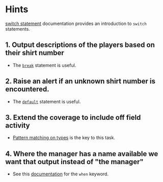 # Hints

[switch statement][switch-statement] documentation provides an introduction to `switch` statements.

## 1. Output descriptions of the players based on their shirt number

- The [`break`][break] statement is useful.

## 2. Raise an alert if an unknown shirt number is encountered.

- The [`default`][default] statement is useful.

## 3. Extend the coverage to include off field activity

- [Pattern matching on types][switch-pattern-matching] is the key to this task.

## 4. Where the manager has a name available we want that output instead of "the manager"

- See this [documentation][switch-when] for the `when` keyword.

[switch-statement]: https://docs.microsoft.com/en-us/dotnet/csharp/language-reference/keywords/switch
[break]: https://docs.microsoft.com/en-us/dotnet/csharp/language-reference/keywords/break
[default]: https://docs.microsoft.com/en-us/dotnet/csharp/language-reference/keywords/switch#the-default-case
[switch-pattern-matching]: https://docs.microsoft.com/en-us/dotnet/csharp/language-reference/keywords/switch#type-pattern
[switch-when]: https://docs.microsoft.com/en-us/dotnet/csharp/language-reference/keywords/switch#the-case-statement-and-the-when-clause